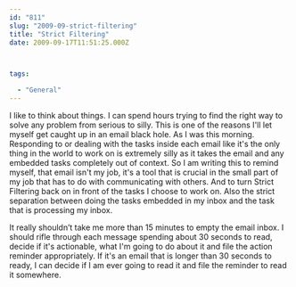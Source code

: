 ```yaml
---
id: "811"
slug: "2009-09-strict-filtering"
title: "Strict Filtering"
date: 2009-09-17T11:51:25.000Z



tags:

  - "General"
---
```

<div class="sqs-html-content">
  <p>I like to think about things.  I can spend hours trying to find the right way to solve any problem from serious to silly.  This is one of the reasons I'll let myself get caught up in an email black hole.  As I was this morning.  Responding to or dealing with the tasks inside each email like it's the only thing in the world to work on is extremely silly as it takes the email and any embedded tasks completely out of context.
So I am writing this to remind myself, that email isn't my job, it's a tool that is crucial in the small part of my job that has to do with communicating with others.  And to turn Strict Filtering back on in front of the tasks I choose to work on.  Also the strict separation between doing the tasks embedded in my inbox and the task that is processing my inbox.</p>
<p>It really shouldn’t take me more than 15 minutes to empty the email inbox.  I should rifle through each message spending about 30 seconds to read, decide if it's actionable, what I'm going to do about it and file the action reminder appropriately.  If it's an email that is longer than 30 seconds to ready, I can decide if I am ever going to read it and file the reminder to read it somewhere.</p>
</div>
